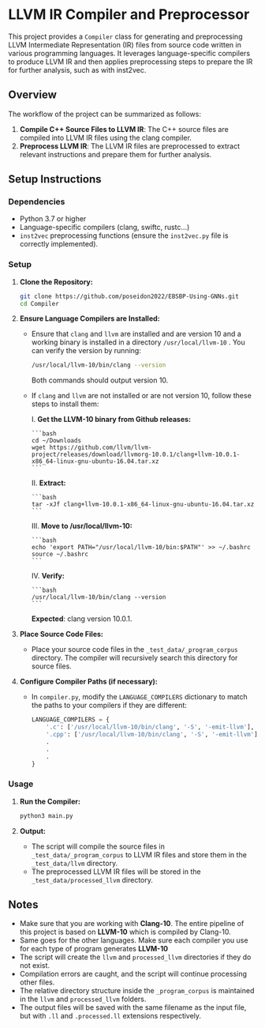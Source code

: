 # LLVM IR Compiler and Preprocessor

This project provides a `Compiler` class for generating and preprocessing LLVM Intermediate Representation (IR) files from source code written in various programming languages. It leverages language-specific compilers to produce LLVM IR and then applies preprocessing steps to prepare the IR for further analysis, such as with inst2vec.

## Overview

The workflow of the project can be summarized as follows:

1. **Compile C++ Source Files to LLVM IR**: The C++ source files are compiled into LLVM IR files using the clang compiler.
2. **Preprocess LLVM IR**: The LLVM IR files are preprocessed to extract relevant instructions and prepare them for further analysis.

## Setup Instructions

### Dependencies

- Python 3.7 or higher
- Language-specific compilers (clang, swiftc, rustc...)
- `inst2vec` preprocessing functions (ensure the `inst2vec.py` file is correctly implemented).

### Setup

1.  **Clone the Repository:**
    ```bash
    git clone https://github.com/poseidon2022/EBSBP-Using-GNNs.git
    cd Compiler
    ```

2.  **Ensure Language Compilers are Installed:**
    -   Ensure that `clang` and `llvm` are installed and are version 10 and a working binary is installed in a directory `/usr/local/llvm-10` . You can verify the version by running:
        ```bash
        /usr/local/llvm-10/bin/clang --version
        ```
        Both commands should output version 10.

    -   If `clang` and `llvm` are not installed or are not version 10, follow these steps to install them:

        I. **Get the LLVM-10 binary from Github releases:**

            ```bash
            cd ~/Downloads
            wget https://github.com/llvm/llvm-project/releases/download/llvmorg-10.0.1/clang+llvm-10.0.1-x86_64-linux-gnu-ubuntu-16.04.tar.xz
            ```

        II. **Extract:**
        
            ```bash
            tar -xJf clang+llvm-10.0.1-x86_64-linux-gnu-ubuntu-16.04.tar.xz
            ```

        III. **Move to /usr/local/llvm-10:**

            ```bash
            echo 'export PATH="/usr/local/llvm-10/bin:$PATH"' >> ~/.bashrc
            source ~/.bashrc
            ```

        IV. **Verify:**

            ```bash
            /usr/local/llvm-10/bin/clang --version
            ```      
          **Expected**: clang version 10.0.1.


3.  **Place Source Code Files:**
    -   Place your source code files in the `_test_data/_program_corpus` directory. The compiler will recursively search this directory for source files.

4.  **Configure Compiler Paths (if necessary):**
    -   In `compiler.py`, modify the `LANGUAGE_COMPILERS` dictionary to match the paths to your compilers if they are different:
        ```python
        LANGUAGE_COMPILERS = {
            '.c': ['/usr/local/llvm-10/bin/clang', '-S', '-emit-llvm'],
            '.cpp': ['/usr/local/llvm-10/bin/clang', '-S', '-emit-llvm'],
            .
            .
            .
        }
        ```

### Usage

1.  **Run the Compiler:**
    ```bash
    python3 main.py
    ```

2.  **Output:**
    -   The script will compile the source files in `_test_data/_program_corpus` to LLVM IR files and store them in the `_test_data/llvm` directory.
    -   The preprocessed LLVM IR files will be stored in the `_test_data/processed_llvm` directory.

## Notes

-   Make sure that you are working with **Clang-10**. The entire pipeline of this project is based on **LLVM-10** which is compiled by Clang-10.
-   Same goes for the other languages. Make sure each compiler you use for each type of program generates **LLVM-10**
-   The script will create the `llvm` and `processed_llvm` directories if they do not exist.
-   Compilation errors are caught, and the script will continue processing other files.
-   The relative directory structure inside the `_program_corpus` is maintained in the `llvm` and `processed_llvm` folders.
-   The output files will be saved with the same filename as the input file, but with `.ll` and `.processed.ll` extensions respectively.
